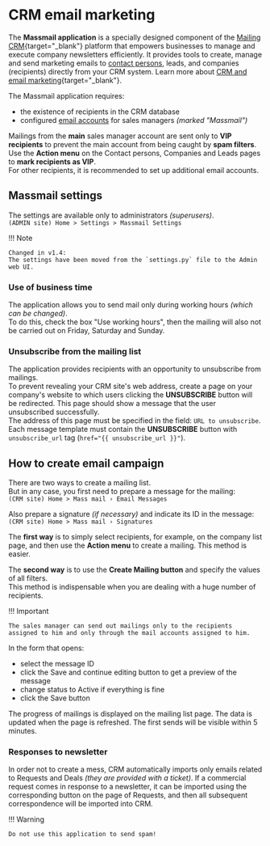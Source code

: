 # CRM email marketing

The **Massmail application** is a specially designed component of the [Mailing CRM](https://github.com/DjangoCRM/django-crm){target="_blank"} platform
that empowers businesses to manage and execute company newsletters efficiently.
It provides tools to create, manage and send marketing emails to [contact persons](operator_and_sales_manager_roles.md#object-of-company-contact-persons), leads, and companies (recipients)
directly from your CRM system. Learn more about [CRM and email marketing](https://djangocrm.github.io/info/features/massmail-app-features/){target="_blank"}.

The Massmail application requires:

- the existence of recipients in the CRM database
- configured [email accounts](setting_up_email_accounts.md) for sales managers *(marked "Massmail")*

Mailings from the **main** sales manager account are sent only to **VIP recipients** to prevent the main account from being caught by **spam filters**.  
Use the **Action menu** on the Contact persons, Companies and Leads pages to **mark recipients as VIP**.  
For other recipients, it is recommended to set up additional email accounts.

## Massmail settings

The settings are available only to administrators *(superusers)*.  
`(ADMIN site) Home > Settings > Massmail Settings`

!!! Note

    Changed in v1.4:  
    The settings have been moved from the `settings.py` file to the Admin web UI.

### Use of business time

The application allows you to send mail only during working hours *(which can be changed)*.  
To do this, check the box "Use working hours", then the mailing will also not be carried out on Friday, Saturday and Sunday.

### Unsubscribe from the mailing list

The application provides recipients with an opportunity to unsubscribe from mailings.  
To prevent revealing your CRM site's web address, create a page on your company's website to which users clicking the **UNSUBSCRIBE** button will be redirected.
This page should show a message that the user unsubscribed successfully.  
The address of this page must be specified in the field: `URL to unsubscribe`.  
Each message template must contain the **UNSUBSCRIBE** button with `unsubscribe_url` tag (`href="{{ unsubscribe_url }}"`).

## How to create email campaign

There are two ways to create a mailing list.  
But in any case, you first need to prepare a message for the mailing:  
`(CRM site) Home > Mass mail › Email Messages`

Also prepare a signature *(if necessary)* and indicate its ID in the message:  
`(CRM site) Home > Mass mail › Signatures`

The **first way** is to simply select recipients, for example, on the company list page,
and then use the **Action menu** to create a mailing.
This method is easier.

The **second way** is to use the **Create Mailing button** and specify the values of all filters.  
This method is indispensable when you are dealing with a huge number of recipients.  

!!! Important

    The sales manager can send out mailings only to the recipients assigned to him and only through the mail accounts assigned to him.

In the form that opens:

- select the message ID
- click the Save and continue editing button to get a preview of the message
- change status to Active if everything is fine
- click the Save button

The progress of mailings is displayed on the mailing list page. The data is updated when the page is refreshed. The first sends will be visible within 5 minutes.

### Responses to newsletter

In order not to create a mess, CRM automatically imports only emails related to Requests and Deals *(they are provided with a ticket)*.
If a commercial request comes in response to a newsletter, it can be imported using the corresponding button on the page of Requests, and then all subsequent correspondence will be imported into CRM.

!!! Warning

    Do not use this application to send spam!
